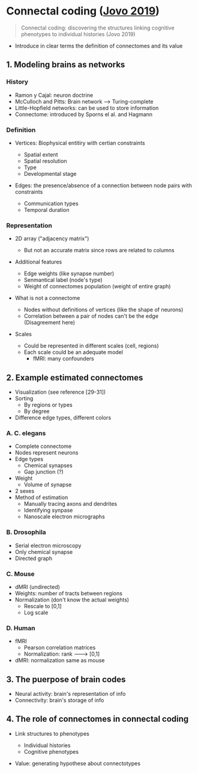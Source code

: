 # Connectal coding ([Jovo 2019](https://www.sciencedirect.com/science/article/abs/pii/S0959438818301430))

> Connectal coding: discovering the structures linking cognitive phenotypes to individual histories (Jovo 2019)

- Introduce in clear terms the definition of connectomes and its value

## 1. Modeling brains as networks

### History

- Ramon y Cajal: neuron doctrine
- McCulloch and Pitts: Brain network --> Turing-complete
- Little-Hopfield networks: can be used to store information
- Connectome: introduced by Sporns el al. and Hagmann

### Definition

- Vertices: Biophysical entitiry with certian constraints
    - Spatial extent
    - Spatial resolution
    - Type
    - Developmental stage

- Edges: the presence/absence of a connection between node pairs with constraints
    - Communication types
    - Temporal duration

### Representation

- 2D array ("adjacency matrix")
    - But not an accurate matrix since rows are related to columns

- Additional features
    - Edge weights (like synapse number)
    - Senmantical label (node's type)
    - Weight of connectomes population (weight of entire graph)

- What is not a connectome
    - Nodes without definitions of vertices (like the shape of neurons)
    - Correlation between a pair of nodes can't be the edge (Disagreement here)

- Scales
    - Could be represented in different scales (cell, regions)
    - Each scale could be an adequate model
        - fMRI: many confounders

## 2. Example estimated connectomes

- Visualization (see reference [29-31])
- Sorting
    - By regions or types
    - By degree
- Difference edge types, different colors

### A. C. elegans
- Complete connectome
- Nodes represent neurons
- Edge types
    - Chemical synapses
    - Gap junction (?)
- Weight
    - Volume of synapse
- 2 sexes
- Method of estimation
    - Manually tracing axons and dendrites
    - Identifying synpase
    - Nanoscale electron micrographs

### B. Drosophila
- Serial electron microscopy
- Only chemical synapse
- Directed graph

### C. Mouse
- dMRI (undirected)
- Weights: number of tracts between regions
- Normalization (don't know the actual weights)
    - Rescale to [0,1]
    - Log scale

### D. Human
- fMRI
    - Pearson correlation matrices
    - Normalization: rank ---> [0,1]
- dMRI: normalization same as mouse

## 3. The puerpose of brain codes
- Neural activity: brain's representation of info
- Connectivity: brain's storage of info

## 4. The role of connectomes in connectal coding
- Link structures to phenotypes
    - Individual histories
    - Cognitive phenotypes

- Value: generating hypothese about connectotypes